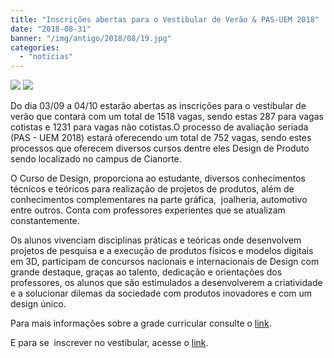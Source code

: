 ```yaml
---
title: "Inscrições abertas para o Vestibular de Verão & PAS-UEM 2018"
date: "2018-08-31"
banner: "/img/antigo/2018/08/19.jpg"
categories: 
  - "noticias"
---
```


[![](/img/antigo/2018/08/19-632x451.jpg)](/img/antigo/2018/08/19.jpg) [![](/img/antigo/2018/08/18-1-632x445.jpg)](/img/antigo/2018/08/18-1.jpg)

Do dia 03/09 a 04/10 estarão abertas as inscrições para o vestibular de verão que contará com um total de 1518 vagas, sendo estas 287 para vagas cotistas e 1231 para vagas não cotistas.O processo de avaliação seriada (PAS - UEM 2018) estará oferecendo um total de 752 vagas, sendo estes processos que oferecem diversos cursos dentre eles Design de Produto sendo localizado no campus de Cianorte.

O Curso de Design, proporciona ao estudante, diversos conhecimentos técnicos e teóricos para realização de projetos de produtos, além de conhecimentos complementares na parte gráfica,  joalheria, automotivo entre outros. Conta com professores experientes que se atualizam constantemente.

Os alunos vivenciam disciplinas práticas e teóricas onde desenvolvem projetos de pesquisa e a execução de produtos físicos e modelos digitais em 3D, participam de concursos nacionais e internacionais de Design com grande destaque, graças ao talento, dedicação e orientações dos professores, os alunos que são estimulados a desenvolverem a criatividade e a solucionar dilemas da sociedade com produtos inovadores e com um design único.

Para mais informações sobre a grade curricular consulte o [link](/blog/curso/).

E para se  inscrever no vestibular, acesse o [link](http://www.vestibular.uem.br/).
